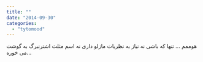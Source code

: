 ```yaml
---
title: ""
date: "2014-09-30"
categories: 
  - "tytomood"
---
```


هوممم ... تنها که باشی نه نیاز به نظریات مازلو داری نه اسم مثلث اشترنبرگ به گوشت می خوره...
